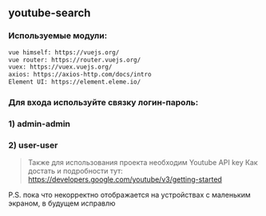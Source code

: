 ## youtube-search

### Используемые модули:
```sh
vue himself: https://vuejs.org/
vue router: https://router.vuejs.org/
vuex: https://vuex.vuejs.org/
axios: https://axios-http.com/docs/intro
Element UI: https://element.eleme.io/
```

### Для входа используйте связку логин-пароль:
### 1) admin-admin
### 2) user-user

>Также для использования проекта необходим Youtube API key
>Как достать и подробности тут: https://developers.google.com/youtube/v3/getting-started

P.S. пока что некорректно отображается на устройствах с маленьким экраном, в будущем исправлю

